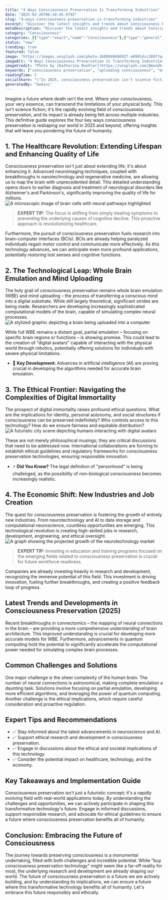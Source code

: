 ```yaml
---
title: "4 Ways Consciousness Preservation Is Transforming Industries"
date: "2025-03-26T06:10:45.979Z"
slug: "4-ways-consciousness-preservation-is-transforming-industries"
excerpt: "Discover the latest insights and trends about Consciousness Preservation. This comprehensive guide covers everything you need to know about Consciousness Preservation in 2025."
metaDescription: "Discover the latest insights and trends about Consciousness Preservation. This comprehensive guide covers everything you need to know about Consciousness P..."
category: "Consciousness"
categories: [{"type":"exact","name":"Consciousness"},{"type":"general","name":"Biotechnology"},{"type":"medium","name":"Neural Engineering"},{"type":"specific","name":"Brain-Computer Interfaces"},{"type":"niche","name":"Neuroprosthetics"}]
status: "new"
trending: true
featured: false
image: "https://images.unsplash.com/photo-1688040696927-a0981dcc289f?q=85&w=1200&fit=max&fm=webp&auto=compress"
imageAlt: "4 Ways Consciousness Preservation Is Transforming Industries"
imageCredit: "Photo by [Katharina Roehler](https://unsplash.com/@mondkind) on Unsplash"
keywords: ["consciousness preservation", "uploading consciousness", "mind uploading", "digital consciousness", "preserving consciousness after death", "consciousness transfer", "whole brain emulation", "digital immortality", "how to preserve consciousness", "buy consciousness preservation technology"]
readingTime: 5
socialShare: "\"In 2025, consciousness preservation isn't science fiction; it's actively reshaping healthcare, technology, and ethics. The future of death itself is being redefined.\""
generatedBy: "Gemini"
---
```




Imagine a future where death isn't the end. Where your consciousness, your very essence, can transcend the limitations of your physical body.  This isn't science fiction; it's the rapidly evolving field of consciousness preservation, and its impact is already being felt across multiple industries. This definitive guide explores the four key ways consciousness preservation is reshaping our world in 2025 and beyond, offering insights that will leave you pondering the future of humanity.

## 1. The Healthcare Revolution: Extending Lifespan and Enhancing Quality of Life

Consciousness preservation isn't just about extending life; it's about enhancing it.  Advanced neuroimaging techniques, coupled with breakthroughs in nanotechnology and regenerative medicine, are allowing us to map the brain with unprecedented detail. This detailed understanding opens doors to earlier diagnosis and treatment of neurological disorders like Alzheimer's and Parkinson's, significantly improving the quality of life for millions.  ![A microscopic image of brain cells with neural pathways highlighted](https://images.unsplash.com/photo-1598799421148-37ac9448b582?q=85&w=1200&fit=max&fm=webp&auto=compress)

> **EXPERT TIP:**  The focus is shifting from simply treating symptoms to preventing the underlying causes of cognitive decline.  This proactive approach is revolutionizing healthcare.

Furthermore, the pursuit of consciousness preservation fuels research into brain-computer interfaces (BCIs). BCIs are already helping paralyzed individuals regain motor control and communicate more effectively.  As this technology advances, we can anticipate even more profound applications, potentially restoring lost senses and cognitive functions.

## 2. The Technological Leap:  Whole Brain Emulation and Mind Uploading

The holy grail of consciousness preservation remains whole brain emulation (WBE) and mind uploading – the process of transferring a conscious mind into a digital substrate. While still largely theoretical, significant strides are being made.  Researchers are developing increasingly sophisticated computational models of the brain, capable of simulating complex neural processes. ![A stylized graphic depicting a brain being uploaded into a computer](https://images.unsplash.com/photo-1709761942157-2014363b2d09?q=85&w=1200&fit=max&fm=webp&auto=compress)

While full WBE remains a distant goal,  partial emulation – focusing on specific brain regions or functions – is showing promise. This could lead to the creation of "digital avatars" capable of interacting with the physical world through robotics, potentially offering solutions for individuals with severe physical limitations.

* 🔑 **Key Development:**  Advances in artificial intelligence (AI) are proving crucial in developing the algorithms needed for accurate brain emulation.

## 3. The Ethical Frontier:  Navigating the Complexities of Digital Immortality

The prospect of digital immortality raises profound ethical questions.  What are the implications for identity, personal autonomy, and social structures if consciousness can be preserved indefinitely?  Who controls access to this technology?  How do we ensure fairness and equitable distribution?  ![A futuristic city scene depicting humans interacting with digital avatars](https://images.unsplash.com/photo-1688040696927-a0981dcc289f?q=85&w=1200&fit=max&fm=webp&auto=compress)

These are not merely philosophical musings; they are critical discussions that need to be addressed now.  International collaborations are forming to establish ethical guidelines and regulatory frameworks for consciousness preservation technologies, ensuring responsible innovation.

* ⚡ **Did You Know?**  The legal definition of "personhood" is being challenged, as the possibility of non-biological consciousness becomes increasingly realistic.

## 4. The Economic Shift: New Industries and Job Creation

The quest for consciousness preservation is fostering the growth of entirely new industries.  From neurotechnology and AI to data storage and computational neuroscience, countless opportunities are emerging.  This technological revolution is creating high-skilled jobs in research, development, engineering, and ethical oversight.  ![A graph showing the projected growth of the neurotechnology market](https://images.unsplash.com/photo-1633000952176-12550c1cfbdc?q=85&w=1200&fit=max&fm=webp&auto=compress)

> **EXPERT TIP:** Investing in education and training programs focused on the emerging fields related to consciousness preservation is crucial for future workforce readiness.

Companies are already investing heavily in research and development, recognizing the immense potential of this field.  This investment is driving innovation, fueling further breakthroughs, and creating a positive feedback loop of progress.

## Latest Trends and Developments in Consciousness Preservation (2025)

Recent breakthroughs in connectomics – the mapping of neural connections in the brain – are providing a more comprehensive understanding of brain architecture. This improved understanding is crucial for developing more accurate models for WBE.  Furthermore, advancements in quantum computing hold the potential to significantly accelerate the computational power needed for simulating complex brain processes.

## Common Challenges and Solutions

One major challenge is the sheer complexity of the human brain.  The number of neural connections is astronomical, making complete emulation a daunting task.  Solutions involve focusing on partial emulation, developing more efficient algorithms, and leveraging the power of quantum computing.  Another challenge is the ethical implications, which require careful consideration and proactive regulation.

## Expert Tips and Recommendations

* ✅ Stay informed about the latest advancements in neuroscience and AI.
* ✅ Support ethical research and development in consciousness preservation.
* ✅ Engage in discussions about the ethical and societal implications of this technology.
* ✅ Consider the potential impact on healthcare, technology, and the economy.

## Key Takeaways and Implementation Guide

Consciousness preservation isn't just a futuristic concept; it's a rapidly evolving field with real-world applications today.  By understanding the challenges and opportunities, we can actively participate in shaping this transformative technology's future.  Engage in informed discussions, support responsible research, and advocate for ethical guidelines to ensure a future where consciousness preservation benefits all of humanity.

## Conclusion: Embracing the Future of Consciousness

The journey towards preserving consciousness is a monumental undertaking, filled with both challenges and incredible potential. While "buy consciousness preservation technology" might seem like a far-off reality for most, the underlying research and development are already shaping our world.  The future of consciousness preservation is a future we are actively building, and by understanding its implications, we can ensure a future where this transformative technology benefits all of humanity.  Let's embrace this future responsibly and ethically.

